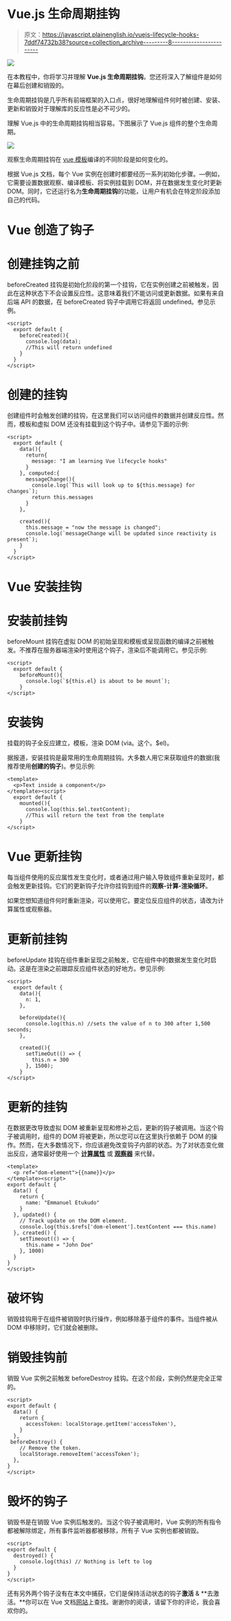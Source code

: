 # Vue.js 生命周期挂钩

> 原文：<https://javascript.plainenglish.io/vuejs-lifecycle-hooks-7ddf74732b38?source=collection_archive---------8----------------------->

![](img/9ad63872e21d0acb42074a3001c2a2e0.png)

在本教程中，你将学习并理解 **Vue.js 生命周期挂钩**。您还将深入了解组件是如何在幕后创建和销毁的。

生命周期挂钩是几乎所有前端框架的入口点，很好地理解组件何时被创建、安装、更新和销毁对于理解库的反应性是必不可少的。

理解 Vue.js 中的生命周期挂钩相当容易。下图展示了 Vue.js 组件的整个生命周期。

![](img/8014b988103b5197833030b36aedfcb1.png)

观察生命周期挂钩在 [vue 模板](https://www.wrappixel.com/templates/category/vuejs-templates/)编译的不同阶段是如何变化的。

根据 Vue.js 文档，每个 Vue 实例在创建时都要经历一系列初始化步骤。—例如，它需要设置数据观察、编译模板、将实例挂载到 DOM，并在数据发生变化时更新 DOM。同时，它还运行名为**生命周期挂钩**的功能，让用户有机会在特定阶段添加自己的代码。

# Vue 创造了钩子

# 创建挂钩之前

beforeCreated 挂钩是初始化阶段的第一个挂钩，它在实例创建之前被触发，因此在这种状态下不会设置反应性。这意味着我们不能访问或更新数据。如果有来自后端 API 的数据，在 beforeCreated 钩子中调用它将返回 undefined。参见示例。

```
<script>
  export default {
    beforeCreated(){
      console.log(data);
      //This will return undefined 
    }
  }
</script>
```

# 创建的挂钩

创建组件时会触发创建的挂钩，在这里我们可以访问组件的数据并创建反应性。然而，模板和虚拟 DOM 还没有挂载到这个钩子中。请参见下面的示例:

```
<script>
  export default {
    data(){
      return{
        message: "I am learning Vue lifecycle hooks"
      }
    }, computed:{
      messageChange(){
        console.log(`This will look up to ${this.message} for changes`);
        return this.messages 
      }
    },

    created(){
      this.message = "now the message is changed";
      console.log(`messageChange will be updated since reactivity is present`);
    }
  }
</script>
```

# Vue 安装挂钩

# 安装前挂钩

beforeMount 挂钩在虚拟 DOM 的初始呈现和模板或呈现函数的编译之前被触发。不推荐在服务器端渲染时使用这个钩子，渲染后不能调用它。参见示例:

```
<script>
  export default {
    beforeMount(){
      console.log(`${this.el} is about to be mount`);
    }
</script>
```

# 安装钩

挂载的钩子全反应建立，模板，渲染 DOM (via。这个。$el)。

据报道，安装挂钩是最常用的生命周期挂钩。大多数人用它来获取组件的数据(我推荐使用**创建的钩子**)。参见示例:

```
<template>
  <p>Text inside a component</p>
</template><script>
  export default {
    mounted(){
      console.log(this.$el.textContent);
      //This will return the text from the template 
    }
</script>
```

# Vue 更新挂钩

每当组件使用的反应属性发生变化时，或者通过用户输入导致组件重新呈现时，都会触发更新挂钩。它们的更新钩子允许你挂钩到组件的**观察-计算-渲染循环**。

如果您想知道组件何时重新渲染，可以使用它。要定位反应组件的状态，请改为计算属性或观察器。

# 更新前挂钩

beforeUpdate 挂钩在组件重新呈现之前触发，它在组件中的数据发生变化时启动。这是在渲染之前跟踪反应组件状态的好地方。参见示例:

```
<script>
  export default {
    data(){
      n: 1,
    },

    beforeUpdate(){
      console.log(this.n) //sets the value of n to 300 after 1,500 seconds;
    },

    created(){
      setTimeOut(() => {
        this.n = 300
      }, 1500);
    }
</script>
```

# 更新的挂钩

在数据更改导致虚拟 DOM 被重新呈现和修补之后，更新的钩子被调用。当这个钩子被调用时，组件的 DOM 将被更新，所以您可以在这里执行依赖于 DOM 的操作。然而，在大多数情况下，你应该避免改变钩子内部的状态。为了对状态变化做出反应，通常最好使用一个 [**计算属性**](https://vuejs.org/v2/api/#computed) 或 [**观察器**](https://vuejs.org/v2/api/#watch) 来代替。

```
<template>
  <p ref="dom-element">{{name}}</p>
</template><script>
export default {
  data() {
    return {
      name: "Emmanuel Etukudo"
    }
  }, updated() {
    // Track update on the DOM element.
    console.log(this.$refs['dom-element'].textContent === this.name)
  }, created() {
    setTimeout(() => {
      this.name = "John Doe"
    }, 1000)
  }
}
</script>
```

# 破坏钩

销毁挂钩用于在组件被销毁时执行操作，例如移除基于组件的事件。当组件被从 DOM 中移除时，它们就会被删除。

# 销毁挂钩前

销毁 Vue 实例之前触发 beforeDestroy 挂钩。在这个阶段，实例仍然是完全正常的。

```
<script>
export default {
  data() {
    return {
      accessToken: localStorage.getItem('accessToken'),
    }
  },
 beforeDestroy() {
    // Remove the token.
    localStorage.removeItem('accessToken');
  },  
}
</script>
```

# 毁坏的钩子

销毁书是在销毁 Vue 实例后触发的。当这个钩子被调用时，Vue 实例的所有指令都被解除绑定，所有事件监听器都被移除，所有子 Vue 实例也都被销毁。

```
<script>
export default {
  destroyed() {
    console.log(this) // Nothing is left to log
  }
}
</script>
```

还有另外两个钩子没有在本文中捕获，它们是保持活动状态的钩子**激活** & **去激活。**你可以在 Vue 文档[网站](https://vuejs.org/v2/guide/instance.html)上查找。谢谢你的阅读，请留下你的评论，我会喜欢你的。
